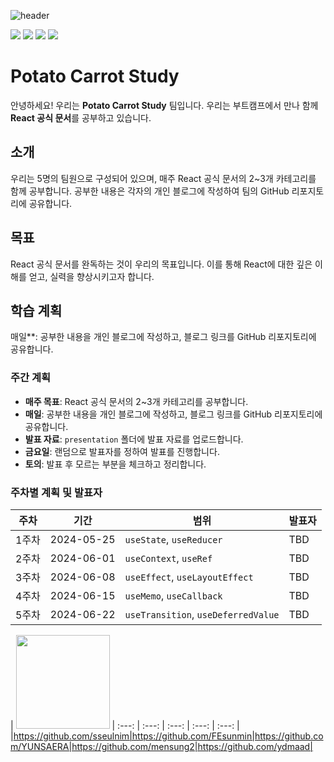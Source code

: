 ![header](https://capsule-render.vercel.app/api?height=200&type=waving&color=FF6A00&text=🥔Potato%20🥕Carrot%20Study&fontSize=40&fontColor=FFDCC8&fontAlignY=35&width=1200)

<img src="https://img.shields.io/badge/html5-E34F26?style=for-the-badge&logo=html5&logoColor=white"> <img src="https://img.shields.io/badge/css-1572B6?style=for-the-badge&logo=css3&logoColor=white"> <img src="https://img.shields.io/badge/react-61DAFB?style=for-the-badge&logo=react&logoColor=black"> <img src="https://img.shields.io/badge/javascript-F7DF1E?style=for-the-badge&logo=javascript&logoColor=black"> 

# Potato Carrot Study
안녕하세요! 우리는 **Potato Carrot Study** 팀입니다. 우리는 부트캠프에서 만나 함께 **React 공식 문서**를 공부하고 있습니다.
## 소개
우리는 5명의 팀원으로 구성되어 있으며, 매주 React 공식 문서의 2~3개 카테고리를 함께 공부합니다. 공부한 내용은 각자의 개인 블로그에 작성하여 팀의 GitHub 리포지토리에 공유합니다.
## 목표
React 공식 문서를 완독하는 것이 우리의 목표입니다. 이를 통해 React에 대한 깊은 이해를 얻고, 실력을 향상시키고자 합니다.
## 학습 계획
매일**: 공부한 내용을 개인 블로그에 작성하고, 블로그 링크를 GitHub 리포지토리에 공유합니다.
### 주간 계획
- **매주 목표**: React 공식 문서의 2~3개 카테고리를 공부합니다.
- **매일**: 공부한 내용을 개인 블로그에 작성하고, 블로그 링크를 GitHub 리포지토리에 공유합니다.
- **발표 자료**: `presentation` 폴더에 발표 자료를 업로드합니다.
- **금요일**: 랜덤으로 발표자를 정하여 발표를 진행합니다.
- **토의**: 발표 후 모르는 부분을 체크하고 정리합니다.
### 주차별 계획 및 발표자
| 주차  | 기간       | 범위                       | 발표자  |
| ----- | ---------- | -------------------------- | ------- |
| 1주차 | 2024-05-25 | `useState`, `useReducer`   | TBD     |
| 2주차 | 2024-06-01 | `useContext`, `useRef`     | TBD     |
| 3주차 | 2024-06-08 | `useEffect`, `useLayoutEffect` | TBD |
| 4주차 | 2024-06-15 | `useMemo`, `useCallback`   | TBD     |
| 5주차 | 2024-06-22 | `useTransition`, `useDeferredValue` | TBD |

| <img src="team_image.png"  width="150" height="150"/> 
| :---: | :---: | :---: | :---: | :---: |
|https://github.com/sseulnim|https://github.com/FEsunmin|https://github.com/YUNSAERA|https://github.com/mensung2|https://github.com/ydmaad|
